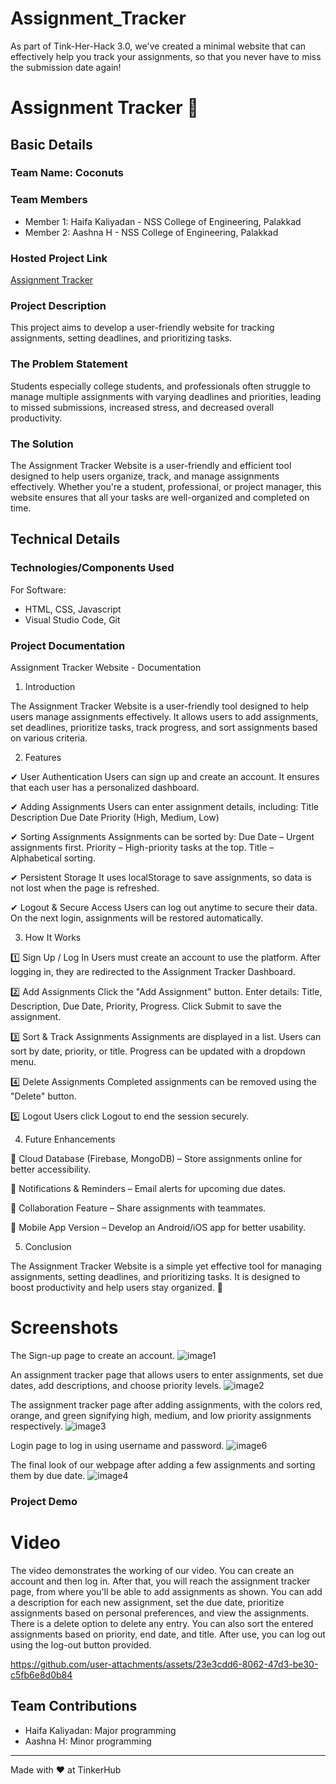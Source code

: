 # Assignment_Tracker
As part of Tink-Her-Hack 3.0, we've created a minimal website that can effectively help you track your assignments, so that you never have to miss the submission date again!


# Assignment Tracker 🎯


## Basic Details
### Team Name: Coconuts


### Team Members
- Member 1: Haifa Kaliyadan - NSS College of Engineering, Palakkad
- Member 2: Aashna H - NSS College of Engineering, Palakkad


### Hosted Project Link
[Assignment Tracker](https://assignment-tracker-lime.vercel.app/)

### Project Description
This project aims to develop a user-friendly website for tracking assignments, setting deadlines, and prioritizing tasks.

### The Problem Statement
Students especially college students, and professionals often struggle to manage multiple assignments with varying deadlines and priorities, leading to missed submissions, increased stress, and decreased overall productivity.

### The Solution
The Assignment Tracker Website is a user-friendly and efficient tool designed to help users organize, track, and manage assignments effectively. Whether you're a student, professional, or project manager, this website ensures that all your tasks are well-organized and completed on time.

## Technical Details
### Technologies/Components Used
For Software:
- HTML, CSS, Javascript
- Visual Studio Code, Git




### Project Documentation
Assignment Tracker Website - Documentation
1. Introduction

The Assignment Tracker Website is a user-friendly tool designed to help users manage assignments effectively. It allows users to add assignments, set deadlines, prioritize tasks, track progress, and sort assignments based on various criteria.

2. Features

✔ User Authentication
Users can sign up and create an account.
It ensures that each user has a personalized dashboard.

✔ Adding Assignments
Users can enter assignment details, including:
Title
Description
Due Date
Priority (High, Medium, Low)

✔ Sorting Assignments
Assignments can be sorted by:
Due Date – Urgent assignments first.
Priority – High-priority tasks at the top.
Title – Alphabetical sorting.

✔ Persistent Storage
It uses localStorage to save assignments, so data is not lost when the page is refreshed.

✔ Logout & Secure Access
Users can log out anytime to secure their data.
On the next login, assignments will be restored automatically.

3. How It Works
 
1️⃣ Sign Up / Log In
Users must create an account to use the platform.
After logging in, they are redirected to the Assignment Tracker Dashboard.

2️⃣ Add Assignments
Click the "Add Assignment" button.
Enter details: Title, Description, Due Date, Priority, Progress.
Click Submit to save the assignment.

3️⃣ Sort & Track Assignments
Assignments are displayed in a list.
Users can sort by date, priority, or title.
Progress can be updated with a dropdown menu.

4️⃣ Delete Assignments
Completed assignments can be removed using the "Delete" button.

5️⃣ Logout
Users click Logout to end the session securely.

4. Future Enhancements

🚀 Cloud Database (Firebase, MongoDB) – Store assignments online for better accessibility.

🚀 Notifications & Reminders – Email alerts for upcoming due dates.

🚀 Collaboration Feature – Share assignments with teammates.

🚀 Mobile App Version – Develop an Android/iOS app for better usability.

5. Conclusion
   
The Assignment Tracker Website is a simple yet effective tool for managing assignments, setting deadlines, and prioritizing tasks. It is designed to boost productivity and help users stay organized. 🚀



# Screenshots 
The Sign-up page to create an account.
![image1](https://github.com/user-attachments/assets/76ebb57e-0ba9-4d4d-a9d8-fca2c5e3f399)


An assignment tracker page that allows users to enter assignments, set due dates, add descriptions, and choose priority levels.
![image2](https://github.com/user-attachments/assets/0e1b870d-7ccd-4c54-a88e-ccd2f9d9f038)


The assignment tracker page after adding assignments, with the colors red, orange, and green signifying high, medium, and low priority assignments respectively.
![image3](https://github.com/user-attachments/assets/5f261fc6-c424-4d78-9220-78f7161a8d41)




Login page to log in using username and password.
![image6](https://github.com/user-attachments/assets/fdd5e135-aa0e-4519-8015-b60750975f33)

The final look of our webpage after adding a few assignments and sorting them by due date.
![image4](https://github.com/user-attachments/assets/edd8f773-83ec-4d7d-87a8-2f44de09432a)

### Project Demo
# Video
The video demonstrates the working of our video. You can create an account and then log in. After that, you will reach the assignment tracker page, from where you'll be able to add assignments as shown. You can add a description for each new assignment, set the due date, prioritize assignments based on personal preferences, and view the assignments. There is a delete option to delete any entry. You can also sort the entered assignments based on priority, end date, and title. After use, you can log out using the log-out button provided.

https://github.com/user-attachments/assets/23e3cdd6-8062-47d3-be30-c5fb6e8d0b84




## Team Contributions
- Haifa Kaliyadan: Major programming
- Aashna H: Minor programming


---
Made with ❤️ at TinkerHub
